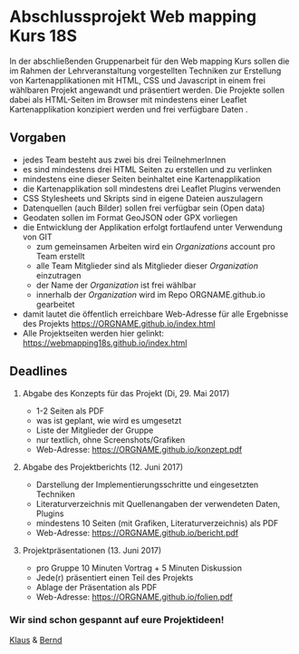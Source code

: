 # Abschlussprojekt Web mapping Kurs 18S
In der abschließenden Gruppenarbeit für den Web mapping Kurs sollen die im Rahmen der Lehrveranstaltung vorgestellten Techniken zur Erstellung von Kartenapplikationen mit HTML, CSS und Javascript in einem frei wählbaren Projekt angewandt und präsentiert werden. Die Projekte sollen dabei als HTML-Seiten im Browser mit mindestens einer Leaflet Kartenapplikation konzipiert werden und frei verfügbare Daten   .

## Vorgaben

- jedes Team besteht aus zwei bis drei TeilnehmerInnen
- es sind mindestens drei HTML Seiten zu erstellen und zu verlinken
- mindestens eine dieser Seiten beinhaltet eine Kartenapplikation
- die Kartenapplikation soll mindestens drei Leaflet Plugins verwenden
- CSS Stylesheets und Skripts sind in eigene Dateien auszulagern
- Datenquellen (auch Bilder) sollen frei verfügbar sein (Open data)
- Geodaten sollen im Format GeoJSON oder GPX vorliegen
- die Entwicklung der Applikation erfolgt fortlaufend unter Verwendung von GIT
    * zum gemeinsamen Arbeiten wird ein *Organizations* account pro Team erstellt
    * alle Team Mitglieder sind als Mitglieder dieser *Organization* einzutragen
    * der Name der *Organization* ist frei wählbar
    * innerhalb der *Organization* wird im Repo ORGNAME.github.io gearbeitet
- damit lautet die öffentlich erreichbare Web-Adresse für alle Ergebnisse des Projekts https://ORGNAME.github.io/index.html
- Alle Projektseiten werden hier gelinkt: https://webmapping18s.github.io/index.html

## Deadlines

1. Abgabe des Konzepts für das Projekt (Di, 29. Mai 2017)
    - 1-2 Seiten als PDF
    - was ist geplant, wie wird es umgesetzt
    - Liste der Mitglieder der Gruppe
    - nur textlich, ohne Screenshots/Grafiken
    - Web-Adresse: https://ORGNAME.github.io/konzept.pdf

2. Abgabe des Projektberichts (12. Juni 2017)
    - Darstellung der Implementierungsschritte und eingesetzten Techniken
    - Literaturverzeichnis mit Quellenangaben der verwendeten Daten, Plugins
    - mindestens 10 Seiten (mit Grafiken, Literaturverzeichnis) als PDF
    - Web-Adresse: https://ORGNAME.github.io/bericht.pdf

3. Projektpräsentationen (13. Juni 2017)
    - pro Gruppe 10 Minuten Vortrag + 5 Minuten Diskussion
    - Jede(r) präsentiert einen Teil des Projekts
    - Ablage der Präsentation als PDF
    - Web-Adresse: https://ORGNAME.github.io/folien.pdf

### Wir sind schon gespannt auf eure Projektideen!

[Klaus](mailto:klaus.foerster@uibk.ac.at) & [Bernd](mailto:bernd.oeggl@uibk.ac.at)
